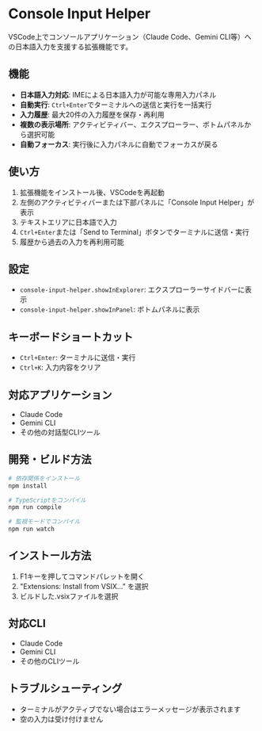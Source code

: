 # Console Input Helper

VSCode上でコンソールアプリケーション（Claude Code、Gemini CLI等）への日本語入力を支援する拡張機能です。

## 機能

- **日本語入力対応**: IMEによる日本語入力が可能な専用入力パネル
- **自動実行**: `Ctrl+Enter`でターミナルへの送信と実行を一括実行
- **入力履歴**: 最大20件の入力履歴を保存・再利用
- **複数の表示場所**: アクティビティバー、エクスプローラー、ボトムパネルから選択可能
- **自動フォーカス**: 実行後に入力パネルに自動でフォーカスが戻る

## 使い方

1. 拡張機能をインストール後、VSCodeを再起動
2. 左側のアクティビティバーまたは下部パネルに「Console Input Helper」が表示
3. テキストエリアに日本語で入力
4. `Ctrl+Enter`または「Send to Terminal」ボタンでターミナルに送信・実行
5. 履歴から過去の入力を再利用可能

## 設定

- `console-input-helper.showInExplorer`: エクスプローラーサイドバーに表示
- `console-input-helper.showInPanel`: ボトムパネルに表示

## キーボードショートカット

- `Ctrl+Enter`: ターミナルに送信・実行
- `Ctrl+K`: 入力内容をクリア

## 対応アプリケーション

- Claude Code
- Gemini CLI
- その他の対話型CLIツール

## 開発・ビルド方法

```bash
# 依存関係をインストール
npm install

# TypeScriptをコンパイル
npm run compile

# 監視モードでコンパイル
npm run watch
```

## インストール方法

1. F1キーを押してコマンドパレットを開く
2. "Extensions: Install from VSIX..." を選択
3. ビルドした.vsixファイルを選択

## 対応CLI

- Claude Code
- Gemini CLI
- その他のCLIツール

## トラブルシューティング

- ターミナルがアクティブでない場合はエラーメッセージが表示されます
- 空の入力は受け付けません